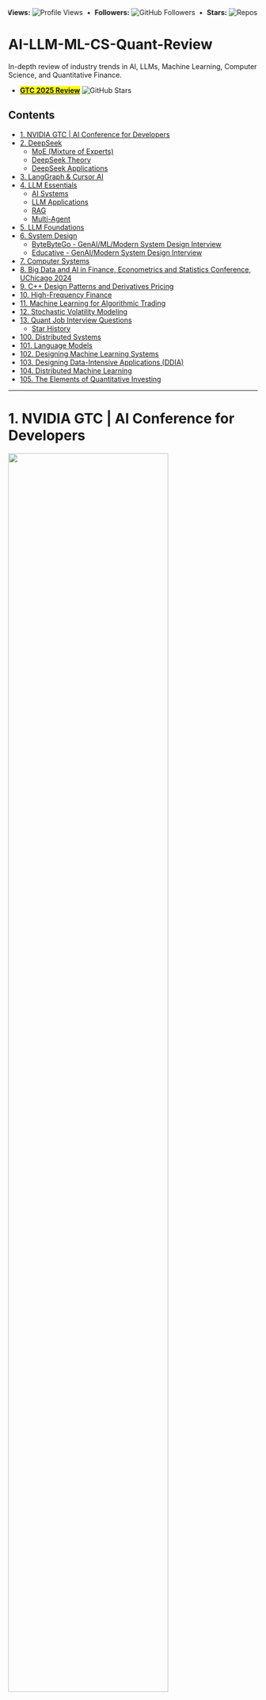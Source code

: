 
<!-- TOC --><a name="ai-ml-cs-quant-readings-notes"></a>

<div align="left">
  <marquee behavior="alternate" scrollamount="3">
    <strong>Views:</strong>
    <img src="https://komarev.com/ghpvc/?username=junfanz1&color=blue" alt="Profile Views" />
    &nbsp;•&nbsp;
    <strong>Followers:</strong>
    <img src="https://img.shields.io/github/followers/junfanz1?style=social" alt="GitHub Followers" />
    &nbsp;•&nbsp;
    <strong>Stars:</strong>
    <img src="https://img.shields.io/github/stars/junfanz1/AI-LLM-ML-CS-Quant-Review?style=social" alt="Repository Stars" />
  </marquee>
</div>


# AI-LLM-ML-CS-Quant-Review

In-depth review of industry trends in AI, LLMs, Machine Learning, Computer Science, and Quantitative Finance. 
  - <mark>[__GTC 2025 Review__](https://github.com/junfanz1/AI-LLM-ML-CS-Quant-Review/blob/main/NVIDIA%20GTC/GTC%202025.md)</mark> <img src="https://img.shields.io/github/stars/junfanz1%2FAI-LLM-ML-CS-Quant-Review" alt="GitHub Stars" />

<!-- TOC --><a name="contents"></a>
## Contents
<!-- TOC start (generated with https://github.com/derlin/bitdowntoc) -->

- [1. NVIDIA GTC | AI Conference for Developers](#1-nvidia-gtc-ai-conference-for-developers)
- [2. DeepSeek ](#2-deepseek)
   * [MoE (Mixture of Experts)](#moe-mixture-of-experts)
   * [DeepSeek Theory](#deepseek-theory)
   * [DeepSeek Applications](#deepseek-applications)
- [3. LangGraph & Cursor AI](#3-langgraph-cursor-ai)
- [4. LLM Essentials](#4-llm-essentials)
   * [AI Systems](#ai-systems)
   * [LLM Applications](#llm-applications)
   * [RAG](#rag)
   * [Multi-Agent](#multi-agent)
- [5. LLM Foundations ](#5-llm-foundations)
- [6. System Design](#6-system-design)
   * [ByteByteGo - GenAI/ML/Modern System Design Interview](#bytebytego-genaimlmodern-system-design-interview)
   * [Educative - GenAI/Modern System Design Interview](#educative-genaimodern-system-design-interview)
- [7. Computer Systems](#7-computer-systems)
- [8. Big Data and AI in Finance, Econometrics and Statistics Conference, UChicago 2024](#8-big-data-and-ai-in-finance-econometrics-and-statistics-conference-uchicago-2024)
- [9. C++ Design Patterns and Derivatives Pricing](#9-c-design-patterns-and-derivatives-pricing)
- [10. High-Frequency Finance](#10-high-frequency-finance)
- [11. Machine Learning for Algorithmic Trading](#11-machine-learning-for-algorithmic-trading)
- [12. Stochastic Volatility Modeling](#12-stochastic-volatility-modeling)
- [13. Quant Job Interview Questions](#13-quant-job-interview-questions)
   * [Star History](#star-history)
- [100. Distributed Systems](#100-distributed-systems)
- [101. Language Models](#101-language-models)
- [102. Designing Machine Learning Systems](#102-designing-machine-learning-systems)
- [103. Designing Data-Intensive Applications (DDIA)](#103-designing-data-intensive-applications-ddia)
- [104. Distributed Machine Learning](#104-distributed-machine-learning)
- [105. The Elements of Quantitative Investing](#105-the-elements-of-quantitative-investing)

<!-- TOC end -->

---

<!-- TOC --><a name="1-nvidia-gtc-ai-conference-for-developers"></a>
# 1. NVIDIA GTC | AI Conference for Developers

<img src="https://github.com/user-attachments/assets/73e41194-64af-45ad-9d1b-6e7f61f49f4a" width="80%" height="80%">

> <mark>[__GTC 2025 Review__](https://github.com/junfanz1/AI-LLM-ML-CS-Quant-Review/blob/main/NVIDIA%20GTC/GTC%202025.md)</mark> <img src="https://img.shields.io/github/stars/junfanz1%2FAI-LLM-ML-CS-Quant-Overview" alt="GitHub Stars" />

<div style="display: inline-block; border: 1px solid lightgray; padding: 0;">
  <table style="border-collapse: collapse; transform: scale(0.5); transform-origin: 0 0;">
    <tr>
      <td style="padding: 0;">
        <img src="https://github.com/user-attachments/assets/17a05ffb-200b-437e-9b66-cd003abc6c8e" 
             style="display: block; width: 300px; height: auto;">
      </td>
    </tr>
    <tr>
      <td style="padding: 2px 0 0 0;">
        <em style="display: block; font-size: 12px; line-height: 1; margin: 0;">Project integrating Generative AI, Humanoid Robotics (RLHF), and Low-Altitude Economy.</em>
      </td>
    </tr>
  </table>
</div>

> [__GTC 2024 Notes-Chinese__](https://github.com/junfanz1/AI-LLM-ML-CS-Quant-Readings/blob/main/NVIDIA%20GTC/GTC%202024.md)


<!-- TOC --><a name="2-deepseek"></a>
# 2. DeepSeek 

<!-- TOC --><a name="moe-mixture-of-experts"></a>
## MoE (Mixture of Experts)

> [Github: Mixture-of-Experts (MoE) Implementation in PyTorch](https://github.com/junfanz1/MoE-Mixture-of-Experts)

<!-- TOC --><a name="deepseek-theory"></a>
## DeepSeek Theory

> [Educative: Everything You Need to Know About DeepSeek](https://www.educative.io/verify-certificate/GZjlABCqZ1G2n7mWjuroy1MXK2GBIm) | [__Notes__](https://github.com/junfanz1/AI-LLM-ML-CS-Quant-Readings/blob/main/DeepSeek/DeepSeek%20Essentials.md)

> [Zomi-Bilibili](https://space.bilibili.com/517221395/upload/video) | [Github](https://github.com/chenzomi12/AIFoundation/) | [__Notes-Chinese__](https://github.com/junfanz1/AI-ML-CS-Quant-Readings/blob/main/DeepSeek/DeepSeek%20Theory.md)

<!-- TOC --><a name="deepseek-applications"></a>
## DeepSeek Applications

> [GeekBang: DeepSeek HandsOn](https://time.geekbang.org/column/101000501) | [__Notes-Chinese__](https://github.com/junfanz1/AI-LLM-ML-CS-Quant-Readings/blob/main/DeepSeek/DeepSeek%20HandsOn.md)

> [GeekBang: DeepSeek App Development](https://time.geekbang.org/column/intro/100995901) | [__Notes-Chinese__](https://github.com/junfanz1/AI-ML-CS-Quant-Readings/blob/main/DeepSeek/DeepSeek%20Developer%20Practice.md)

<!-- TOC --><a name="3-langgraph-cursor-ai"></a>
# 3. LangGraph & Cursor AI

> [__Notes__](https://github.com/junfanz1/AI-ML-CS-Quant-Readings/blob/main/LangChain/Projects.md)
- [Ed Donner: LLM Engineering: Master AI, Large Language Models & Agents](https://www.udemy.com/course/llm-engineering-master-ai-and-large-language-models)
- [Eden Marco: LangChain-Develop LLM powered applications with LangChain](https://www.udemy.com/course/langchain/)
- [Eden Marco: LangGraph-Develop LLM powered AI agents with LangGraph](https://www.udemy.com/course/langgraph)
- [Eden Marco: Cursor Course: FullStack development with Cursor AI Copilot](https://www.udemy.com/course/cursor-ai-ide/)

<img src="https://github.com/user-attachments/assets/e5bb6fb6-9c70-42e6-9d4a-7603d9646b26" width="20%" height="20%">
<img src="https://github.com/user-attachments/assets/545885af-9c0b-431c-b8d4-cc28a0b7d64f" width="20%" height="20%">
<img src="https://github.com/user-attachments/assets/0511a3b1-a5d4-4255-8916-fc9cb2d08e99" width="20%" height="20%">
<img src="https://github.com/user-attachments/assets/71c2bd39-a1a1-410c-a541-0615e4608995" width="20%" height="20%">

> GitHub Projects
- [Code-Interpreter-ReAct-LangChain-Agent](https://github.com/junfanz1/Code-Interpreter-ReAct-LangChain-Agent)
- [LLM-Documentation-Chatbot](https://github.com/junfanz1/LLM-Documentation-Chatbot)
- [Cognito-LangGraph-RAG](https://github.com/junfanz1/Cognito-LangGraph-RAG)
- [LangGraph-Reflection-Researcher](https://github.com/junfanz1/LangGraph-Reflection-Researcher)
- [Cursor-FullStack-AI-App](https://github.com/junfanz1/Cursor-FullStack-AI-App)


<!-- TOC --><a name="4-llm-essentials"></a>
# 4. LLM Essentials

<!-- TOC --><a name="ai-systems"></a>
## AI Systems

> [GeekBang: AI LLM Practice](https://time.geekbang.org/column/intro/100770601) | [__Notes-Chinese__](https://github.com/junfanz1/AI-LLM-ML-CS-Quant-Readings/blob/main/AI%20LLM/AI%20LLM%20Practice.md)

> [GeekBang: AI LLM System](https://time.geekbang.org/column/article/852628) | [__Notes-Chinese__](https://github.com/junfanz1/AI-ML-CS-Quant-Readings/blob/main/AI%20LLM/AI%20System.md)

<!-- TOC --><a name="llm-applications"></a>
## LLM Applications

> [GeekBang: AI LLM Project Implementation](https://time.geekbang.org/column/article/801454) | [__Notes-Chinese__](https://github.com/junfanz1/AI-ML-CS-Quant-Readings/blob/main/AI%20LLM/LLM%20Project.md)

> [GeekBang: LLM App Developmenmt](https://time.geekbang.org/column/intro/100764201) | [__Notes-Chinese__](https://github.com/junfanz1/AI-LLM-ML-CS-Quant-Readings/blob/main/AI%20LLM/LLM%20App.md)

<!-- TOC --><a name="rag"></a>
## RAG

> [Educative: Advanced RAG Techniques - Choosing the Right Approach](https://www.educative.io/verify-certificate/pg03nJFvpmPgN4W0Zuxy07pVPro3h2) | [__Notes__](https://github.com/junfanz1/AI-LLM-ML-CS-Quant-Readings/blob/main/AI%20LLM/Advanced%20RAG.md)

> [GeekBang: RAG Development](https://time.geekbang.org/column/intro/100804101?tab=catalog) | [__Notes-Chinese__](https://github.com/junfanz1/AI-ML-CS-Quant-Readings/edit/main/AI%20LLM/RAG.md)

<!-- TOC --><a name="multi-agent"></a>
## Multi-Agent

> [Educative: Build AI Agents and Multi-Agent Systems with CrewAI](https://www.educative.io/verify-certificate/k5m3gACoj1xDYoOq7c0Kjk4y2AoGTn) | [__Notes__](https://github.com/junfanz1/AI-LLM-ML-CS-Quant-Readings/blob/main/AI%20LLM/CrewAI.md)

> [GeekBang: AI Agents](https://time.geekbang.org/course/intro/100775901?tab=catalog) | [__Notes-Chinese__](https://github.com/junfanz1/AI-LLM-ML-CS-Quant-Readings/blob/main/AI%20LLM/AI%20Agent.md)

<!-- TOC --><a name="5-llm-foundations"></a>
# 5. LLM Foundations 

大模型基础，毛玉仁等 - 2024，浙大

> [Course Github](https://github.com/ZJU-LLMs/Foundations-of-LLMs) | [Course Video](https://www.bilibili.com/video/BV1PB6XYFET2) | [Textbook](https://github.com/ZJU-LLMs/Foundations-of-LLMs/blob/main/%E3%80%8A%E5%A4%A7%E6%A8%A1%E5%9E%8B%E5%9F%BA%E7%A1%80%E3%80%8B%E6%95%99%E6%9D%90/%E5%A4%A7%E6%A8%A1%E5%9E%8B%E5%9F%BA%E7%A1%80%20%E5%AE%8C%E6%95%B4%E7%89%88.pdf) | [__PDF Notes-Chinese__](https://github.com/junfanz1/AI-ML-CS-Quant-Readings/blob/main/Foundations%20of%20LLMs/%E6%B5%99%E5%A4%A7%E5%A4%A7%E6%A8%A1%E5%9E%8B%E8%AF%BE%E7%AC%94%E8%AE%B0.pdf)

<img src="https://github.com/user-attachments/assets/0c35d5d0-f8e0-4b64-9d93-2240c628feaa" width="30%" height="30%">

<!-- TOC --><a name="6-system-design"></a>
# 6. System Design

<!-- TOC --><a name="bytebytego-genaimlmodern-system-design-interview"></a>
## ByteByteGo - GenAI/ML/Modern System Design Interview

System Design Interview, An Insider's Guide, Second Edition - by Alex Xu, 2020

> [Book Link](https://www.amazon.com/System-Design-Interview-insiders-Second/dp/B08CMF2CQF) | [__PDF Notes-Chinese__](https://github.com/junfanz1/Quant-Books-Notes/blob/main/System%20Design/Notes%20on%20System%20Design.pdf)

Generative AI System Design Interview - by Ali Aminian, Hao Sheng, 2024

> [Book Link](https://www.amazon.com/Machine-Learning-System-Design-Interview/dp/1736049127) | [__Markdown Notes__](https://github.com/junfanz1/AI-LLM-ML-CS-Quant-Review/blob/main/System%20Design/GenAI%20System%20Design%20Interview.md)

Machine Learning System Design Interview - by Ali Aminian, Alex Xu, 2023

> [Book Link](https://www.amazon.com/Machine-Learning-System-Design-Interview/dp/1736049127) | [__Markdown Notes__]

<div style="display: flex; justify-content: space-around;">
  <img src="https://github.com/user-attachments/assets/2bc97b4d-565b-4c8e-9915-23d1693635aa" width="28.6%">
  <img src="https://github.com/user-attachments/assets/74e6f3ad-b189-4aa1-b5f4-43ecac9a5b9c" width="30%">
  <img src="https://github.com/user-attachments/assets/78c720a1-2823-4dbe-854c-3e9936abd407" width="30%">
</div>

<!-- TOC --><a name="educative-genaimodern-system-design-interview"></a>
## Educative - GenAI/Modern System Design Interview

> [Educative - Grokking System Design Interview](https://www.educative.io/verify-certificate/B86jYxWPP3JhA8lAZw0B2Mhr92YjJNmG5Ty) | [__PDF Notes__](https://github.com/junfanz1/CS-Online-Course-Notes/blob/main/Grokking%20the%20System%20Design%20Interview/Grokking%20the%20System%20Design%20Interview.pdf) | [__Markdown Notes__](https://github.com/junfanz1/CS-Online-Course-Notes/blob/main/Grokking%20the%20System%20Design%20Interview/Grokking%20the%20System%20Design%20Interview.md)

> [Educative - Grokking the Modern System Design Interview](https://www.educative.io/courses/grokking-the-system-design-interview) | [__Markdown Notes__](https://github.com/junfanz1/AI-LLM-ML-CS-Quant-Overview/blob/main/System%20Design/Modern%20System%20Design.md)

> [Educative - GenAI System Design](https://www.educative.io/verify-certificate/RgxzXQFQkKyYgKrGjTX1RQpE9J3vT6) | [__Notes__](https://github.com/junfanz1/AI-LLM-ML-CS-Quant-Readings/blob/main/System%20Design/GenAI%20System%20Design.md)

<!-- TOC --><a name="7-computer-systems"></a>
# 7. Computer Systems

计算机底层的秘密，陆小风 - 2023，电子工业出版社

> [Book Link](https://book.douban.com/subject/36370606/) | [__PDF Notes-Chinese__](https://github.com/junfanz1/Quant-Books-Notes/blob/main/Computer%20Systems/Notes%20on%20Computer%20Systems%20-%20Chinese.pdf)
  
![image](https://github.com/user-attachments/assets/5d41a90f-1188-42d2-9a08-b5b3efc33130)


<!-- TOC --><a name="8-big-data-and-ai-in-finance-econometrics-and-statistics-conference-uchicago-2024"></a>
# 8. Big Data and AI in Finance, Econometrics and Statistics Conference, UChicago 2024

BDAI Conference, 2024 Oct 3-5, UChicago

> [Abstract PDF](https://github.com/junfanz1/Quant-Books-Notes/blob/main/Big%20Data%20AI%20in%20Finance%2C%20Econometrics%2C%20Statistics%20Conference%202024/BDAI-2024%20Abstracts.pdf) | [Agenda PDF](https://github.com/junfanz1/Quant-Books-Notes/blob/main/Big%20Data%20AI%20in%20Finance%2C%20Econometrics%2C%20Statistics%20Conference%202024/BDAI-2024%20Program.pdf)

<img src="https://github.com/user-attachments/assets/b1ff9d58-2deb-4caa-8370-115539c18abf" width="50%" height="50%">

- [__High Level Overview Notes PDF__](https://github.com/junfanz1/Quant-Books-Notes/blob/main/Big%20Data%20AI%20in%20Finance%2C%20Econometrics%2C%20Statistics%20Conference%202024/Big_Data_Finance_Conference_High_Level_Overview.pdf) | [__Conference Review Notes PDF__](https://github.com/junfanz1/Quant-Books-Notes/blob/main/Big%20Data%20AI%20in%20Finance%2C%20Econometrics%2C%20Statistics%20Conference%202024/Big_Data_Finance_Conference_Notes.pdf) 

<!-- TOC --><a name="9-c-design-patterns-and-derivatives-pricing"></a>
# 9. C++ Design Patterns and Derivatives Pricing

C++ Design Patterns and Derivatives Pricing (Mathematics, Finance and Risk, Series Number 2) 2nd Edition, by M. S. Joshi

> [Book Link](https://www.amazon.com/Patterns-Derivatives-Pricing-Mathematics-Finance/dp/0521721628) | [__PDF Notes__](https://github.com/junfanz1/Quant-Books-Notes/blob/main/C%2B%2B%20Design%20Patterns%20Derivatives%20Pricing/C%2B%2B%20Design%20Patterns%20Derivatives%20Pricing.pdf) | [__Markdown Notes__](https://github.com/junfanz1/Quant-Books-Notes/blob/main/C%2B%2B%20Design%20Patterns%20Derivatives%20Pricing/C%2B%2B%20Design%20Patterns%20Derivatives%20Pricing.md)

<img src="https://github.com/user-attachments/assets/c16d6c10-2dbf-44a4-9651-3917c039d2cc" width="30%" height="30%">


<!-- TOC --><a name="10-high-frequency-finance"></a>
# 10. High-Frequency Finance

An Introduction to High-Frequency Finance, by Ramazan Gençay, et al.

> [Book Link](https://www.amazon.com/Introduction-High-Frequency-Finance-Ramazan-Gen%C3%A7ay/dp/0122796713) | [__PDF Notes__](https://github.com/junfanz1/Quant-Books-Notes/blob/main/An%20Intro%20to%20High-Frequency%20Finance/Notes%20on%20An%20Introduction%20to%20High-Frequency%20Finance.pdf) | [__Markdown Notes__](https://github.com/junfanz1/Quant-Books-Notes/blob/main/An%20Intro%20to%20High-Frequency%20Finance/An%20Introduction%20to%20High-Frequency%20Financ.md)

<img src="https://github.com/user-attachments/assets/587c8e69-f785-4137-b9f6-c809bb87bb90" width="30%" height="30%">


<!-- TOC --><a name="11-machine-learning-for-algorithmic-trading"></a>
# 11. Machine Learning for Algorithmic Trading

Machine Learning for Algorithmic Trading: Predictive models to extract signals from market and alternative data for systematic trading strategies with Python, 2nd Edition Paperback – by Stefan Jansen 2020 

> [Book Link](https://www.amazon.com/Machine-Learning-Algorithmic-Trading-alternative/dp/1839217715) | [__PDF Notes__](https://github.com/junfanz1/Quant-Books-Notes/blob/main/ML%20for%20Algorithmic%20Trading/Notes%20on%20Machine%20Learning%20for%20Algorithmic%20Trading.pdf) | [__Markdown Notes__](https://github.com/junfanz1/Quant-Books-Notes/blob/main/ML%20for%20Algorithmic%20Trading/Notes%20on%20Machine%20Learning%20for%20Algorithmic%20Trading.md)



<img src="https://github.com/user-attachments/assets/5c2a9362-211e-4372-ac51-1653031e5f7b" width="30%" height="30%">

<!-- TOC --><a name="12-stochastic-volatility-modeling"></a>
# 12. Stochastic Volatility Modeling

Stochastic Volatility Modeling (Chapman and Hall/CRC Financial Mathematics Series) 1st Edition, by Lorenzo Bergomi

> [Book Link](https://www.amazon.com/Stochastic-Volatility-Modeling-Financial-Mathematics/dp/1482244063)

<img src="https://github.com/user-attachments/assets/6c275c02-a757-49bc-9417-d7be1fc709df" width="30%" height="30%">

- [__PDF Char 1 Intro__](https://github.com/junfanz1/Quant-Books-Notes/blob/main/Stochastic%20Volatility%20Modeling/Stochastic%20Volatility%20Modeling%20-%20Char%201%20Introduction%20Notes.pdf) | [__Markdown Char 1 Intro__](https://github.com/junfanz1/Quant-Books-Notes/blob/main/Stochastic%20Volatility%20Modeling/Stochastic%20Volatility%20Modeling%20-%20Char%201%20Introduction%20Notes.md)
  
- [__PDF Char 2 Local Vol__](https://github.com/junfanz1/Quant-Books-Notes/blob/main/Stochastic%20Volatility%20Modeling/Stochastic%20Volatility%20Modeling%20-%20Char%202%20Local%20Volatility%20Notes.pdf) | [__Markdown Char 2 Local Vol__](https://github.com/junfanz1/Quant-Books-Notes/blob/main/Stochastic%20Volatility%20Modeling/Stochastic%20Volatility%20Modeling%20-%20Char%202%20Local%20Volatility%20Notes.md)

<!-- TOC --><a name="13-quant-job-interview-questions"></a>
# 13. Quant Job Interview Questions

Quant Job Interview Questions and Answers (Second Edition) – by Mark Joshi 2013 

> [Book Link](https://www.amazon.com/Quant-Interview-Questions-Answers-Second/dp/0987122827)

<img src="https://github.com/user-attachments/assets/8051e593-da43-4b72-95c3-02a1fb9d5b95" width="30%" height="30%">

- [__Markdown Notes__](https://github.com/junfanz1/Quant-Books-Notes/blob/main/Quant%20Job%20Interview%20Q%26A/Quant%20Essentials%20Takeaways.md)

- [__Cloud Platform PDF Notes__](https://github.com/junfanz1/AI-ML-CS-Quant-Readings/blob/main/Quant%20Job%20Interview%20Q%26A/Cloud.pdf)

- [__Quant PDF Notes__](https://github.com/junfanz1/AI-ML-CS-Quant-Readings/blob/main/Quant%20Job%20Interview%20Q%26A/Quant.pdf)

- [__FX Exotic Derivatives PDF Notes__](https://github.com/junfanz1/AI-ML-CS-Quant-Readings/blob/main/Quant%20Job%20Interview%20Q%26A/FX%20Exotic%20Derivatives.pdf)

- [__Risk Methodologies PDF Notes__](https://github.com/junfanz1/AI-ML-CS-Quant-Readings/blob/main/Quant%20Job%20Interview%20Q%26A/Risk%20Methodologies.pdf)


---

<div align="left">
  <marquee behavior="alternate" scrollamount="3">
    <strong>Connect with me:</strong>
    &nbsp;
    <a href="https://github.com/junfanz1">GitHub</a> •
    <a href="https://www.overleaf.com/read/jcgfkzhyfvdv#57139d">Resume</a> •
    <a href="https://www.linkedin.com/in/junfan-zhu/">LinkedIn</a> •
    <a href="https://x.com/junfanzhu98">X</a> •
    <a href="mailto:junfanzhu98@gmail.com">Email</a> •
    <a href="https://www.instagram.com/junfan_zhu/">Instagram</a> •
    <a href="https://www.facebook.com/junfan.zhu.961/">Facebook</a> •
    <a href="https://www.douban.com/people/junfanz/">Douban</a> •
    <a href="junfanzhu98">WeChat</a>
  </marquee>
</div>

<!-- TOC --><a name="star-history"></a>
## Star History

[![Star History Chart](https://api.star-history.com/svg?repos=junfanz1/AI-LLM-ML-CS-Quant-Readings&type=Date)](https://www.star-history.com/#junfanz1/AI-LLM-ML-CS-Quant-Readings&Date)


---




<!-- 

Future Readings:

<!-- TOC --><a name="100-distributed-systems"></a>
# 100. Distributed Systems

深入理解分布式系统，唐伟志 - 2022，电子工业出版社

> [Book Link](https://book.douban.com/subject/35794814/)


<!-- TOC --><a name="101-language-models"></a>
# 101. Language Models

预训练语言模型，邵浩 刘一烽 - 2021，电子工业出版社

> [Book Link](https://book.douban.com/subject/35458428/)


<!-- TOC --><a name="102-designing-machine-learning-systems"></a>
# 102. Designing Machine Learning Systems

Designing Machine Learning Systems: An Iterative Process for Production-Ready Applications - by Chip Huyen

> [Book Link](https://www.amazon.com/Designing-Machine-Learning-Systems-Production-Ready/dp/1098107969)


<!-- TOC --><a name="103-designing-data-intensive-applications-ddia"></a>
# 103. Designing Data-Intensive Applications (DDIA)

Designing Data-Intensive Applications: The Big Ideas Behind Reliable, Scalable, and Maintainable Systems
Book - by Martin Kleppmann

> [Book Link](https://www.amazon.com/Designing-Data-Intensive-Applications-Reliable-Maintainable/dp/1449373321)


<!-- TOC --><a name="104-distributed-machine-learning"></a>
# 104. Distributed Machine Learning

分布式机器学习，刘铁岩等 - 2018，机械工业出版社

> [Book Link](https://book.douban.com/subject/30360968/)


<!-- TOC --><a name="105-the-elements-of-quantitative-investing"></a>
# 105. The Elements of Quantitative Investing

The Elements of Quantitative Investing - by Giuseppe Paleologo 2025

> [Book Link](https://booksonfirst.com/book/9781394265459)

-->
